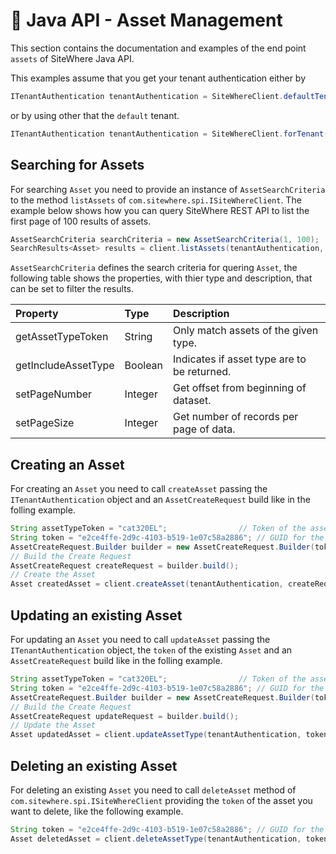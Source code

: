 # :book: Java API - Asset Management

<Seo/>

This section contains the documentation and examples of the end point `assets` of SiteWhere Java API.

This examples assume that you get your tenant authentication either by

```java
ITenantAuthentication tenantAuthentication = SiteWhereClient.defaultTenant();
```

or by using other that the `default` tenant.

```java
ITenantAuthentication tenantAuthentication = SiteWhereClient.forTenant("token", "auth");
```

## Searching for Assets

For searching `Asset` you need to provide an instance of `AssetSearchCriteria` to the method 
`listAssets` of `com.sitewhere.spi.ISiteWhereClient`. The example below shows how you can query SiteWhere REST API to list the first
page of 100 results of assets.

```java
AssetSearchCriteria searchCriteria = new AssetSearchCriteria(1, 100);
SearchResults<Asset> results = client.listAssets(tenantAuthentication, searchCriteria);
```

`AssetSearchCriteria` defines the search criteria for quering `Asset`, the following table shows the properties, with 
thier type and description, that can be set to filter the results.

| Property               | Type        | Description                                                    |
|:-----------------------|:------------|:---------------------------------------------------------------|
| getAssetTypeToken      | String      | Only match assets of the given type.                           |
| getIncludeAssetType    | Boolean     | Indicates if asset type are to be returned.                    |
| setPageNumber          | Integer     | Get offset from beginning of dataset.                          |
| setPageSize            | Integer     | Get number of records per page of data.                        |

## Creating an Asset

For creating an `Asset` you need to call `createAsset` passing the `ITenantAuthentication` object and an
`AssetCreateRequest` build like in the folling example.

```java
String assetTypeToken = "cat320EL";                // Token of the asset type
String token = "e2ce4ffe-2d9c-4103-b519-1e07c58a2886"; // GUID for the Asset
AssetCreateRequest.Builder builder = new AssetCreateRequest.Builder(token, assetTypeToken, "my asset");
// Build the Create Request
AssetCreateRequest createRequest = builder.build();
// Create the Asset
Asset createdAsset = client.createAsset(tenantAuthentication, createRequest);
```

## Updating an existing Asset

For updating an `Asset` you need to call `updateAsset` passing the `ITenantAuthentication` object,
the `token` of the existing `Asset` and an `AssetCreateRequest` build like in the folling example.

```java
String assetTypeToken = "cat320EL";                // Token of the asset type
String token = "e2ce4ffe-2d9c-4103-b519-1e07c58a2886"; // GUID for the Asset
AssetCreateRequest.Builder builder = new AssetCreateRequest.Builder(token, assetTypeToken, "my updated asset");
// Build the Create Request
AssetCreateRequest updateRequest = builder.build();
// Update the Asset
Asset updatedAsset = client.updateAssetType(tenantAuthentication, token, updateRequest);
```

## Deleting an existing Asset

For deleting an existing `Asset` you need to call `deleteAsset` method of `com.sitewhere.spi.ISiteWhereClient`
providing the `token` of the asset you want to delete, like the following example.

```java
String token = "e2ce4ffe-2d9c-4103-b519-1e07c58a2886"; // GUID for the Asset
Asset deletedAsset = client.deleteAssetType(tenantAuthentication, token);
```
